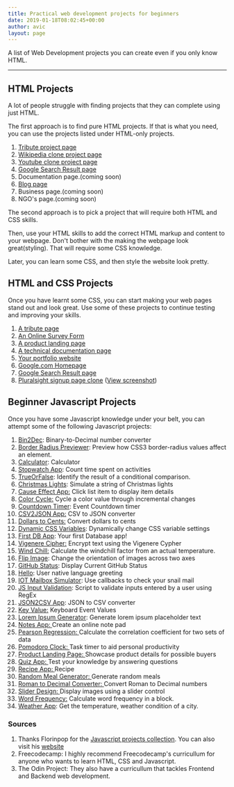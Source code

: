 ```yaml
---
title: Practical web development projects for beginners
date: 2019-01-18T08:02:45+00:00
author: avic
layout: page
---
```


A list of Web Development projects you can create even if you only know HTML.

<hr/>

## HTML Projects

A lot of people struggle with finding projects that they can complete using just HTML.

The first approach is to find pure HTML projects. If that is what you need, you can use the projects listed under HTML-only projects.

<ol>
  <li>
    <a href="/html-projects-tribute-page/">Tribute project page</a>
  </li>
  <li>
    <a href="/html-project-wikipedia">Wikipedia clone project page</a>
  </li>
  <li>
      <a href="/html-projects-youtube-page">Youtube clone project page</a>
  </li>
  <li>
    <a href="/html-projects-google-search-result/">Google Search Result page</a>
  </li>
  <li>
    Documentation page.(coming soon)
  </li>
  <li>      
    <a href="/create-a-web-page-using-html/">Blog page</a>
  </li>
  <li>      
    Business page.(coming soon)
  </li>
  <li>      
    NGO's page.(coming soon)
  </li>
</ol>

The second approach is to pick a project that will require both HTML and CSS skills.

Then, use your HTML skills to add the correct HTML markup and content to your webpage. Don't bother with the making the webpage look great(styling). That will require some CSS knowledge.

Later, you can learn some CSS, and then style the website look pretty.

## HTML and CSS Projects
Once you have learnt some CSS, you can start making your web pages stand out and look great. Use some of these projects to continue testing and improving your skills.

1. [A tribute page](https://codepen.io/freeCodeCamp/full/zNqgVx)
2. [An Online Survey Form](https://codepen.io/freeCodeCamp/full/VPaoNP)
3. [A product landing page](https://codepen.io/freeCodeCamp/full/RKRbwL)  
4. [A technical documentation page](https://codepen.io/freeCodeCamp/full/NdrKKL)
5. [Your portfolio website](https://learn.freecodecamp.org/responsive-web-design/responsive-web-design-projects/build-a-personal-portfolio-webpage/)
6. [Google.com Homepage](https://www.theodinproject.com/courses/web-development-101/lessons/html-css#assignment)
7. [Google Search Result page](https://www.theodinproject.com/courses/web-development-101/lessons/html-css#difficult-version-optional-build-the-googlecom-search-results-pagehttpswwwgooglecomsearchqbuildthiswebpage)
8. [Pluralsight signup page clone](https://app.pluralsight.com/id?) ([View screenshot](/public/2020/pluralsight-screenshot.jpg))
  
## Beginner Javascript Projects

Once you have some Javascript knowledge under your belt, you can attempt some of the following Javascript projects:

<ol>
  <li>
    <a href="https://github.com/florinpop17/app-ideas/blob/master/Projects/1-Beginner/Bin2Dec-App.md">Bin2Dec</a>: Binary-to-Decimal number converter
  </li>
  <li>
    <a href="https://github.com/florinpop17/app-ideas/blob/master/Projects/1-Beginner/Border-Radius-Previewer.md">Border Radius Previewer</a>: Preview how CSS3 border-radius values affect an element.
  </li>
  <li>
    <a href="https://github.com/florinpop17/app-ideas/blob/master/Projects/1-Beginner/Calculator-App.md">Calculator</a>: Calculator
  </li>
  <li>
    <a href="https://github.com/florinpop17/app-ideas/blob/master/Projects/1-Beginner/Stopwatch-App.md">Stopwatch App</a>: Count time spent on activities
  </li>
  <li>
    <a href="https://github.com/florinpop17/app-ideas/blob/master/Projects/1-Beginner/True-or-False-App.md">TrueOrFalse</a>: Identify the result of a conditional comparison.
  </li>
  <li>
    <a href="https://github.com/florinpop17/app-ideas/blob/master/Projects/1-Beginner/Christmas-Lights-App.md">Christmas Lights</a>: Simulate a string of Christmas lights
  </li>
  <li>
    <a href="https://github.com/florinpop17/app-ideas/blob/master/Projects/1-Beginner/Cause-Effect-App.md">Cause Effect App:</a> Click list item to display item details
  </li>
  <li>
    <a href="https://github.com/florinpop17/app-ideas/blob/master/Projects/1-Beginner/Color-Cycle-App.md">Color Cycle:</a> Cycle a color value through incremental changes
  </li>
  <li>
    <a href="https://github.com/florinpop17/app-ideas/blob/master/Projects/1-Beginner/Countdown-Timer-App.md">Countdown Timer</a>: Event Countdown timer
  </li>
  <li>
    <a href="https://github.com/florinpop17/app-ideas/blob/master/Projects/1-Beginner/CSV2JSON-App.md">CSV2JSON App:</a> CSV to JSON converter
  </li>
  <li>
    <a href="https://github.com/florinpop17/app-ideas/blob/master/Projects/1-Beginner/Dollars-To-Cents-App.md">Dollars to Cents:</a> Convert dollars to cents
  </li>
  <li>
    <a href="https://github.com/florinpop17/app-ideas/blob/master/Projects/1-Beginner/Dynamic-CSSVar-app.md">Dynamic CSS Variables</a>: Dynamically change CSS variable settings
  </li>
  <li>
    <a href="https://github.com/florinpop17/app-ideas/blob/master/Projects/1-Beginner/First-DB-App.md">First DB App</a>: Your first Database app!
  </li>
  <li>
    <a href="https://github.com/florinpop17/app-ideas/blob/master/Projects/1-Beginner/Vigenere-Cipher.md">Vigenere Cipher:</a> Encrypt text using the Vigenere Cypher
  </li>
  <li>
    <a href="https://github.com/florinpop17/app-ideas/blob/master/Projects/1-Beginner/Windchill-App.md">Wind Chill:</a> Calculate the windchill factor from an actual temperature.
  </li>
  <li>
    <a href="https://github.com/florinpop17/app-ideas/blob/master/Projects/1-Beginner/Flip-Image-App.md">Flip Image</a>: Change the orientation of images across two axes
  </li>
  <li>
    <a href="https://github.com/florinpop17/app-ideas/blob/master/Projects/1-Beginner/GitHub-Status-App.md">GitHub Status</a>: Display Current GitHub Status
  </li>
  <li>
    <a href="https://github.com/florinpop17/app-ideas/blob/master/Projects/1-Beginner/Hello-App.md">Hello</a>: User native language greeting
  </li>
  <li>
    <a href="https://github.com/florinpop17/app-ideas/blob/master/Projects/1-Beginner/IOT-Mailbox-App.md">IOT Mailbox Simulator</a>: Use callbacks to check your snail mail
  </li>
  <li>
    <a href="https://github.com/florinpop17/app-ideas/blob/master/Projects/1-Beginner/Javascript-Validation-With-Regex.md">JS Input Validation</a>: Script to validate inputs entered by a user using RegEx
  </li>
  <li>
    <a href="https://github.com/florinpop17/app-ideas/blob/master/Projects/1-Beginner/JSON2CSV-App.md">JSON2CSV App</a>: JSON to CSV converter
  </li>
  <li>
    <a href="https://github.com/florinpop17/app-ideas/blob/master/Projects/1-Beginner/Key-Value-App.md">Key Value:</a> Keyboard Event Values
  </li>
  <li>
    <a href="https://github.com/florinpop17/app-ideas/blob/master/Projects/1-Beginner/Lorem-Ipsum-Generator.md">Lorem Ipsum Generator</a>: Generate lorem ipsum placeholder text
  </li>
  <li>
    <a href="https://github.com/florinpop17/app-ideas/blob/master/Projects/1-Beginner/Notes-App.md">Notes App: </a>Create an online note pad
  </li>
  <li>
    <a href="https://github.com/florinpop17/app-ideas/blob/master/Projects/1-Beginner/Pearson-Regression-App.md">Pearson Regression: </a>Calculate the correlation coefficient for two sets of data
  </li>
  <li>
    <a href="https://github.com/florinpop17/app-ideas/blob/master/Projects/1-Beginner/Pomodoro-Clock.md">Pomodoro Clock: </a>Task timer to aid personal productivity
  </li>
  <li>
    <a href="https://github.com/florinpop17/app-ideas/blob/master/Projects/1-Beginner/Product-Landing-Page.md">Product Landing Page: </a>Showcase product details for possible buyers
  </li>
  <li>
    <a href="https://github.com/florinpop17/app-ideas/blob/master/Projects/1-Beginner/Quiz-App.md">Quiz App: </a>Test your knowledge by answering questions
  </li>
  <li>
    <a href="https://github.com/florinpop17/app-ideas/blob/master/Projects/1-Beginner/Recipe-App.md">Recipe App: </a>Recipe
  </li>
  <li>
    <a href="https://github.com/florinpop17/app-ideas/blob/master/Projects/1-Beginner/Random-Meal-Generator.md">Random Meal Generator: </a>Generate random meals
  </li>
  <li>
    <a href="https://github.com/florinpop17/app-ideas/blob/master/Projects/1-Beginner/Roman-to-Decimal-Converter.md">Roman to Decimal Converter: </a>Convert Roman to Decimal numbers
  </li>
  <li>
    <a href="https://github.com/florinpop17/app-ideas/blob/master/Projects/1-Beginner/Slider-Design.md">Slider Design: </a>Display images using a slider control
  </li>
  <li>
    <a href="https://github.com/florinpop17/app-ideas/blob/master/Projects/1-Beginner/Word-Frequency-App.md">Word Frequency:</a> Calculate word frequency in a block.
  </li>
  <li>
    <a href="https://github.com/florinpop17/app-ideas/blob/master/Projects/1-Beginner/Weather-App.md">Weather App</a>: Get the temperature, weather condition of a city.
  </li>
</ol>

### Sources
1. Thanks Florinpop for the [Javascript projects collection](https://github.com/florinpop17/app-ideas/blob/master/README.md). You can also visit his [website](https://www.florin-pop.com/)
2. Freecodecamp: I highly recommend Freecodecamp's curricullum for anyone who wants to learn HTML, CSS and Javascript.
3. The Odin Project: They also have a curricullum that tackles Frontend and Backend web development.
